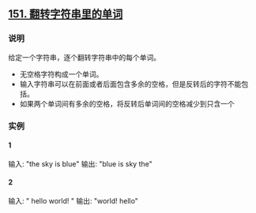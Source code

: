 ## [151. 翻转字符串里的单词](https://leetcode-cn.com/problems/reverse-words-in-a-string/)

### 说明
给定一个字符串，逐个翻转字符串中的每个单词。

* 无空格字符构成一个单词。
* 输入字符串可以在前面或者后面包含多余的空格，但是反转后的字符不能包括。
* 如果两个单词间有多余的空格，将反转后单词间的空格减少到只含一个

### 实例
#### 1
输入: "the sky is blue"
输出: "blue is sky the"

#### 2
输入: "  hello world!  "
输出: "world! hello"